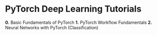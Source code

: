# PyTorch Deep Learning Tutorials

**0.** Basic Fundamentals of PyTorch
**1.** PyTorch Workflow Fundamentals
**2.** Neural Networks with PyTorch (Classification)